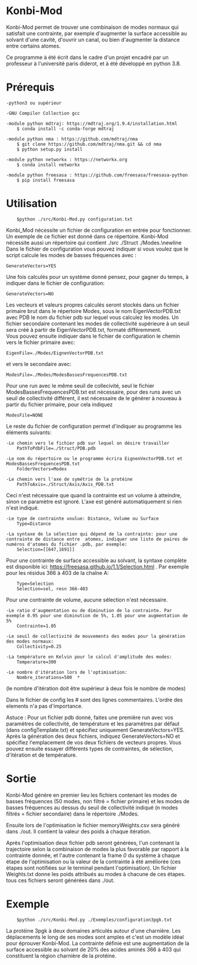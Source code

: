 # Konbi-Mod
Konbi-Mod permet de trouver une combinaison de modes normaux qui satisfait une contrainte, par exemple d'augmenter la surface accessible au solvant d'une cavité, d'ouvrir un canal, ou bien d'augmenter la distance entre certains atomes.

Ce programme à été écrit dans le cadre d'un projet encadré par un professeur à l'université paris diderot, et à été développé en python 3.8.

# Prérequis
	-python3 ou supérieur

	-GNU Compiler Collection gcc

	-module python mdtraj: https://mdtraj.org/1.9.4/installation.html
		$ conda install -c conda-forge mdtraj

	-module python nma : https://github.com/mdtraj/nma
		$ git clone https://github.com/mdtraj/nma.git && cd nma
		$ python setup.py install

	-module python networkx : https://networkx.org
		$ conda install networkx
	
	-module python freesasa : https://github.com/freesasa/freesasa-python
		$ pip install freesasa

# Utilisation

		$python ./src/Konbi-Mod.py configuration.txt

Konbi_Mod nécessite un fichier de configuration en entrée pour fonctionner. Un exemple de ce fichier est donné dans ce répertoire. Konbi-Mod nécessite aussi un répertoire qui contient ./src ./Struct ./Modes.\newline
Dans le fichier de configuration vous pouvez indiquer si vous voulez que le script calcule les modes de basses fréquences avec :

	GenerateVectors=YES  

Une fois calculés pour un système donné pensez, pour gagner du temps, à indiquer dans le fichier de configuration:  

	GenerateVectors=NO  

Les vecteurs et valeurs propres calculés seront stockés dans un fichier primaire brut dans le répertoire Modes, sous le nom EigenVectorPDB.txt avec PDB le nom du fichier pdb sur lequel vous calculez les modes.  Un fichier secondaire contenant les modes de collectivité supérieure à un seuil sera créé à partir de EigenVectorPDB.txt, formaté différemment.  
Vous pouvez ensuite indiquer dans le fichier de configuration le chemin vers le fichier primaire avec:  

	EigenFile=./Modes/EignenVectorPDB.txt  

et vers le secondaire avec:  

	ModesFile=./Modes/ModesBassesFrequencesPDB.txt  

Pour une run avec le même seuil de collecivité, seul le fichier ModesBassesFrequencesPDB.txt est nécessaire, pour des runs avec un seuil de collectivité différent, il est nécessaire de le générer à nouveau à partir du fichier primaire, pour cela indiquez  

	ModesFile=NONE

Le reste du fichier de configuration permet d'indiquer au programme les éléments suivants:  

	-Le chemin vers le fichier pdb sur lequel on désire travailler  
		PathToPdbFile=./Struct/PDB.pdb  

	-Le nom du répertoire ou le programme écrira EignenVectorPDB.txt et ModesBassesFrequencesPDB.txt  
		FolderVectors=Modes  

	-Le chemin vers l'axe de symétrie de la protéine  
		PathToAxis=./Struct/Axis/Axis_PDB.txt  

Ceci n'est nécessaire que quand la contrainte est un volume à atteindre, sinon ce paramètre est ignoré. L'axe est généré automatiquement si rien n'est indiqué.

	-Le type de contrainte voulue: Distance, Volume ou Surface  
		Type=Distance  

	-La syntaxe de la sélection qui dépend de la contrainte: pour une contrainte de distance entre  atomes, indiquer une liste de paires de numéros d'atomes du fichier .pdb, par exemple:   
		Selection=[[647,1691]]  

Pour une contrainte de surface accessible au solvant, la syntaxe complète est disponible ici: https://freesasa.github.io/1.1/Selection.html . Par exemple pour les résidus 366 à 403 de la chaîne A:  
		
		Type=Selection
		Selection=sel, resn 366-403  

Pour une contrainte de volume, aucune sélection n'est nécessaire.  

	-Le ratio d'augmentation ou de diminution de la contrainte. Par exemple 0.95 pour une diminution de 5%, 1.05 pour une augmentation de 5%  
		Contrainte=1.05  

	-Le seuil de collectivité de mouvements des modes pour la génération des modes normaux:  
		Collectivity=0.25  

	-La température en Kelvin pour le calcul d'amplitude des modes:  
		Temperature=300  

	-Le nombre d'itération lors de l'optimisation:  
		Nombre_iterations=500  *
(le nombre d'itération doit être supérieur à deux fois le nombre de modes)  

Dans le fichier de config les # sont des lignes commentaires. L'ordre des elements n'a pas d'importance.

Astuce : Pour un fichier pdb donné, faites une première run avec vos paramètres de collectivité, de température et les paramètres par défaut (dans configTemplate.txt) et spécifiez uniquement GenerateVectors=YES. Après la génération des deux fichiers, indiquez GenerateVectors=NO et spécifiez l'emplacement de vos deux fichiers de vecteurs propres. Vous pouvez ensuite essayer différents types de contraintes, de sélection, d'itération et de température.

# Sortie

Konbi-Mod génère en premier lieu les fichiers contenant les modes de basses fréquences (50 modes, non filtré = fichier primaire) et les modes de basses fréquences au dessus du seuil de collectivité indiqué (n modes filtrés = fichier secondaire) dans le répertoire ./Modes.

Ensuite lors de l'optimisation le fichier memoryWeights.csv sera généré dans ./out. Il contient la valeur des poids à chaque itération.

Après l'optimisation deux fichier pdb seront générées, l'un contenant la trajectoire selon la combinaison de modes la plus favorable par rapport à la contrainte donnée, et l'autre contenant la frame *0* du système à chaque étape de l'optimisation ou la valeur de la contrainte à été améliorée (ces étapes sont notifiées sur le terminal pendant l'optimisation). Un fichier Weights.txt donne les poids attribués au modes à chacune de ces étapes. tous ces fichiers seront générées dans ./out.

# Exemple

		$python ./src/Konbi-Mod.py ./Exemples/configuration3pgk.txt

La protéine 3pgk à deux domaines articulés autour d'une charnière. Les déplacements le long de ses modes sont amples et c'est un modèle idéal pour éprouver Konbi-Mod. La contrainte définie est une augmentation de la surface accessible au solvant de 20% des acides aminés 366 à 403 qui constituent la région  charnière de la protéine.
